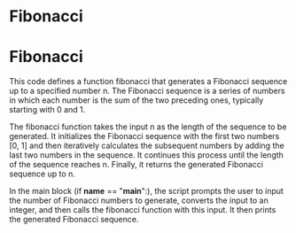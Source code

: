 # Fibonacci
# Fibonacci
 This code defines a function fibonacci that generates a Fibonacci sequence up to a specified number n. The Fibonacci sequence is a series of numbers in which each number is the sum of the two preceding ones, typically starting with 0 and 1.
 
 The fibonacci function takes the input n as the length of the sequence to be generated. It initializes the Fibonacci sequence with the first two numbers [0, 1] and then iteratively calculates the subsequent numbers by adding the last two numbers in the sequence. It continues this process until the length of the sequence reaches n. Finally, it returns the generated Fibonacci sequence up to n.
 
 In the main block (if __name__ == "__main__":), the script prompts the user to input the number of Fibonacci numbers to generate, converts the input to an integer, and then calls the fibonacci function with this input. It then prints the generated Fibonacci sequence.
